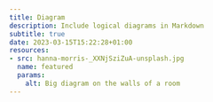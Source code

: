 ```yaml
---
title: Diagram
description: Include logical diagrams in Markdown
subtitle: true
date: 2023-03-15T15:22:28+01:00
resources:
- src: hanna-morris-_XXNjSziZuA-unsplash.jpg
  name: featured
  params: 
    alt: Big diagram on the walls of a room
---
```

